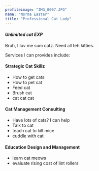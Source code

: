```yaml
---
profileimage: "IMG_0007.JPG"
name: "Norma Easter"
title: "Professional Cat Lady"
---
```


#### *Unlimited cat EXP*

Bruh, I luv me sum catz. Need all teh kitties.

Services I can provides include:

#### Strategic Cat Skillz
* How to get cats
* How to pet cat
* Feed cat
* Brush cat
* cat cat cat

#### Cat Management Consulting
* Have lots of cats? I can help
* Talk to cat
* teach cat to kill mice
* cuddle with cat

#### Education Design and Management
* learn cat meows
* evaluate rising cost of lint rollers
